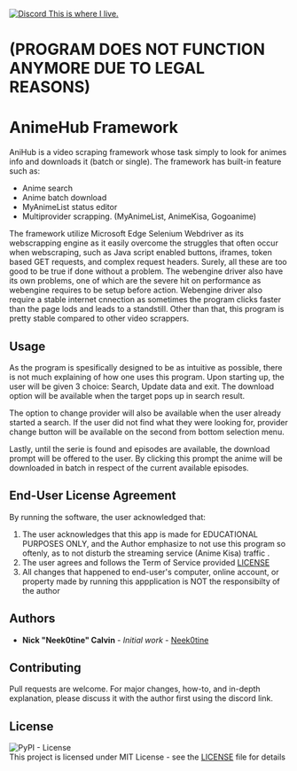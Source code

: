 
<a href='https://discord.gg/gWqbP9j3EV'> ![Discord](https://img.shields.io/discord/257479001365413889?label=Discord&style=flat-square) This is where I live. </a>

# (PROGRAM DOES NOT FUNCTION ANYMORE DUE TO LEGAL REASONS)


# AnimeHub Framework

AniHub is a video scraping framework whose task simply to look for animes info and downloads it (batch or single). The framework has built-in feature such as:
- Anime search 
- Anime batch download
- MyAnimeList status editor
- Multiprovider scrapping. (MyAnimeList, AnimeKisa, Gogoanime)

The framework utilize Microsoft Edge Selenium Webdriver as its webscrapping engine as it easily overcome the struggles that often occur when webscraping, such as Java script 
enabled buttons, iframes, token based GET requests, and complex request headers. Surely, all these are too good to be true if done without a problem. The webengine driver also
have its own problems, one of which are the severe hit on performance as webengine requires to be setup before action. Webengine driver also require a stable internet cnnection
as sometimes the program clicks faster than the page lods and leads to a standstill. Other than that, this program is pretty stable compared to other video scrappers.

## Usage

As the program is spesifically designed to be as intuitive as possible, there is not much explaining of how one uses this program.
Upon starting up, the user will be given 3 choice: Search, Update data and exit. The download option will be available when the target pops up in 
search result.

The option to change provider will also be available when the user already started a search. If the user did not find what they were looking for, provider 
change button will be available on the second from bottom selection menu.

Lastly, until the serie is found and episodes are available, the download prompt will be offered to the user. By clicking this prompt the anime will be downloaded 
in batch in respect of the current available episodes.


## End-User License Agreement

By running the software, the user acknowledged that:
 1. The user acknowledges that this app is made for EDUCATIONAL PURPOSES ONLY, and the Author emphasize to not use this program so oftenly, as to not disturb the streaming service (Anime Kisa) traffic .
 2. The user agrees and follows the Term of Service provided [LICENSE](https://github.com/Neek0tine/AKDownloader/blob/master/LICENSE)
 3. All changes that happened to end-user's computer, online account, or property made by running this appplication is NOT the responsibilty of the author


## Authors

* **Nick "Neek0tine" Calvin** - *Initial work* - [Neek0tine](https://github.com/Neek0tine)

## Contributing

Pull requests are welcome. For major changes, how-to, and in-depth explanation, please discuss it with the author first using the discord link. 

## License
![PyPI - License](https://img.shields.io/pypi/l/PyCl)
<br>
This project is licensed under MIT License - see the [LICENSE](https://github.com/Neek0tine/AH-Framework/blob/master/LICENSE) file for details
